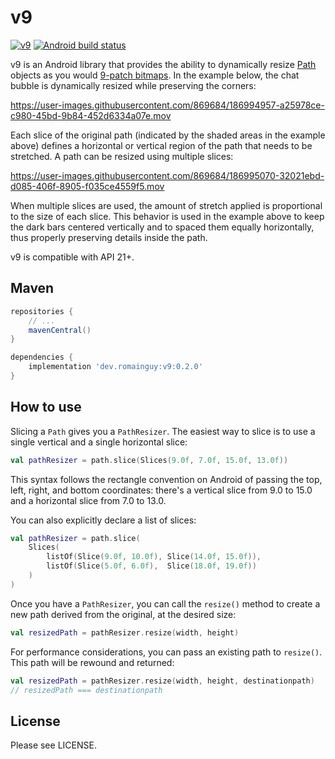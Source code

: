 # v9

[![v9](https://maven-badges.herokuapp.com/maven-central/dev.romainguy/v9/badge.svg?subject=v9)](https://maven-badges.herokuapp.com/maven-central/dev.romainguy/v9)
[![Android build status](https://github.com/romainguy/v9/workflows/Android/badge.svg)](https://github.com/romainguy/v9/actions?query=workflow%3AAndroid)

v9 is an Android library that provides the ability to dynamically resize
[Path](https://developer.android.com/reference/android/graphics/Path) objects as you would
[9-patch bitmaps](https://developer.android.com/studio/write/draw9patch). In the example below,
the chat bubble is dynamically resized while preserving the corners:

https://user-images.githubusercontent.com/869684/186994957-a25978ce-c980-45bd-9b84-452d6334a07e.mov

Each slice of the original path (indicated by the shaded areas in the example above) defines
a horizontal or vertical region of the path that needs to be stretched. A path can be resized
using multiple slices:

https://user-images.githubusercontent.com/869684/186995070-32021ebd-d085-406f-8905-f035ce4559f5.mov

When multiple slices are used, the amount of stretch applied is proportional to the size of
each slice. This behavior is used in the example above to keep the dark bars centered vertically
and to spaced them equally horizontally, thus properly preserving details inside the path.

v9 is compatible with API 21+.

## Maven

```gradle
repositories {
    // ...
    mavenCentral()
}

dependencies {
    implementation 'dev.romainguy:v9:0.2.0'
}
```

## How to use

Slicing a `Path` gives you a `PathResizer`. The easiest way to slice is to use a single vertical
and a single horizontal slice:

```kotlin
val pathResizer = path.slice(Slices(9.0f, 7.0f, 15.0f, 13.0f))
```

This syntax follows the rectangle convention on Android of passing the top, left, right, and
bottom coordinates: there's a vertical slice from 9.0 to 15.0 and a horizontal slice from 7.0
to 13.0.

You can also explicitly declare a list of slices:

```kotlin
val pathResizer = path.slice(
    Slices(
        listOf(Slice(9.0f, 10.0f), Slice(14.0f, 15.0f)),
        listOf(Slice(5.0f, 6.0f),  Slice(18.0f, 19.0f))
    )
)
```

Once you have a `PathResizer`, you can call the `resize()` method to create a new path
derived from the original, at the desired size:

```kotlin
val resizedPath = pathResizer.resize(width, height)
```

For performance considerations, you can pass an existing path to `resize()`. This path
will be rewound and returned:

```kotlin
val resizedPath = pathResizer.resize(width, height, destinationpath)
// resizedPath === destinationpath
```

## License

Please see LICENSE.
